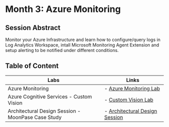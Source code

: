 # Month 3: Azure Monitoring

## Session Abstract

Monitor your Azure Infrastructure and learn how to configure/query logs in Log Analytics Workspace, intall Microsoft Monitoring Agent Extension and setup alerting to be notified under different conditions.


## Table of Content

| Labs          | Links                            |
|-------------------|----------------------------------|
| Azure Monitoring     | - [Azure Monitoring Lab](labs/lab_monitoring/) |
| Azure Cognitive Services - Custom Vision   | - [Custom Vision Lab](labs/lab_customvision) |
| Architectural Design Session - MoonPase Case Study    | - [Architectural Design Session](ads/) |